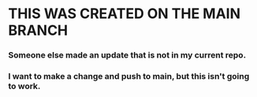 # THIS WAS CREATED ON THE MAIN BRANCH

### Someone else made an update that is not in my current repo.

### I want to make a change and push to main, but this isn't going to work.
